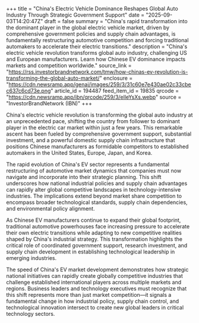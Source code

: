 +++
title = "China's Electric Vehicle Dominance Reshapes Global Auto Industry Through Strategic Government Support"
date = "2025-09-03T14:20:47Z"
draft = false
summary = "China's rapid transformation into the dominant player in the global electric vehicle market, driven by comprehensive government policies and supply chain advantages, is fundamentally restructuring automotive competition and forcing traditional automakers to accelerate their electric transitions."
description = "China's electric vehicle revolution transforms global auto industry, challenging US and European manufacturers. Learn how Chinese EV dominance impacts markets and competition worldwide."
source_link = "https://rss.investorbrandnetwork.com/tmw/how-chinas-ev-revolution-is-transforming-the-global-auto-market/"
enclosure = "https://cdn.newsramp.app/genai/images/259/3/31c60e7e430ae02c33cbec637c6cd73e.png"
article_id = 194487
feed_item_id = 19835
qrcode = "https://cdn.newsramp.app/ibn/qrcode/259/3/elleYsXs.webp"
source = "InvestorBrandNetwork (IBN)"
+++

<p>China's electric vehicle revolution is transforming the global auto industry at an unprecedented pace, shifting the country from follower to dominant player in the electric car market within just a few years. This remarkable ascent has been fueled by comprehensive government support, substantial investment, and a powerful domestic supply chain infrastructure that positions Chinese manufacturers as formidable competitors to established automakers in the United States, Europe, Japan, and Korea.</p><p>The rapid evolution of China's EV sector represents a fundamental restructuring of automotive market dynamics that companies must now navigate and incorporate into their strategic planning. This shift underscores how national industrial policies and supply chain advantages can rapidly alter global competitive landscapes in technology-intensive industries. The implications extend beyond market share competition to encompass broader technological standards, supply chain dependencies, and environmental policy alignment.</p><p>As Chinese EV manufacturers continue to expand their global footprint, traditional automotive powerhouses face increasing pressure to accelerate their own electric transitions while adapting to new competitive realities shaped by China's industrial strategy. This transformation highlights the critical role of coordinated government support, research investment, and supply chain development in establishing technological leadership in emerging industries.</p><p>The speed of China's EV market development demonstrates how strategic national initiatives can rapidly create globally competitive industries that challenge established international players across multiple markets and regions. Business leaders and technology executives must recognize that this shift represents more than just market competition—it signals a fundamental change in how industrial policy, supply chain control, and technological innovation intersect to create new global leaders in critical technology sectors.</p>